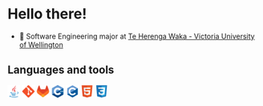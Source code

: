 # Hello there!

- 📜 Software Engineering major at [Te Herenga Waka - Victoria University of Wellington](https://www.wgtn.ac.nz/)

## Languages and tools
<div>
<img src="https://github.com/devicons/devicon/blob/master/icons/java/java-original.svg" alt="Java" width="5%">
<img src="https://github.com/devicons/devicon/blob/master/icons/git/git-original.svg" alt="Git" width="5%">
<img src="https://github.com/devicons/devicon/blob/master/icons/gitlab/gitlab-original.svg" alt="Gitlab" width="5%">
<img src="https://github.com/devicons/devicon/blob/master/icons/cplusplus/cplusplus-original.svg" alt="C++" width="5%">
<img src="https://github.com/devicons/devicon/blob/master/icons/c/c-original.svg" alt="C" width="5%">
<img src="https://github.com/devicons/devicon/blob/master/icons/html5/html5-original.svg" alt="C" width="5%">
<img src="https://github.com/devicons/devicon/blob/master/icons/css3/css3-original.svg" alt="C" width="5%">
</div>
